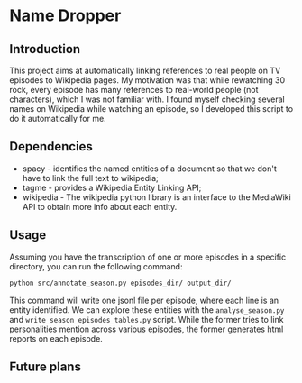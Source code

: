 # Name Dropper

## Introduction
This project aims at automatically linking references to real people on TV episodes to Wikipedia pages.
My motivation was that while rewatching 30 rock, every episode has many references to real-world people (not characters), 
which I was not familiar with.
I found myself checking several names on Wikipedia while watching an episode, so I developed this script to do it automatically for me.

## Dependencies

* spacy - identifies the named entities of a document so that we don't have to link the full text to wikipedia;
* tagme - provides a Wikipedia Entity Linking API;
* wikipedia - The wikipedia python library is an interface to the MediaWiki API to obtain more info about each entity.

## Usage

Assuming you have the transcription of one or more episodes in a specific directory, you can run the following command:

```bash
python src/annotate_season.py episodes_dir/ output_dir/
```

This command will write one jsonl file per episode, where each line is an entity identified.
We can explore these entities with the `analyse_season.py` and `write_season_episodes_tables.py` script.
While the former tries to link personalities mention across various episodes, the former generates html reports on each episode.

## Future plans
